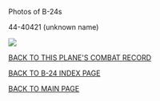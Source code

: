 
Photos of B-24s






 




44-40421 (unknown name)  

![](44-40421.jpg)  
  

[BACK TO THIS PLANE'S COMBAT RECORD](b24s/44-40421.md)  

[BACK TO B-24 INDEX PAGE](000b24s.md)  

[BACK TO MAIN PAGE](index.html)


